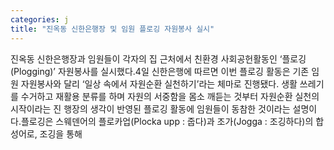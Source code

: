 ```yaml
---
categories: j
title: "진옥동 신한은행장 및 임원 플로깅 자원봉사 실시"
---
```

진옥동 신한은행장과 임원들이 각자의 집 근처에서 친환경 사회공헌활동인 ‘플로깅(Plogging)’ 자원봉사를 실시했다.4일 신한은행에 따르면 이번 플로깅 활동은 기존 임원 자원봉사와 달리 ‘일상 속에서 자원순환 실천하기’라는 체마로 진행됐다. 생활 쓰레기를 수거하고 재활용 분류를 하며 자원의 서중함을 몸소 깨듣는 것부터 자원순환 실천의 시작이라는 진 행장의 생각이 반영된 플로깅 활동에 임원들이 동참한 것이라는 설명이다.플로깅은 스웨덴어의 플로카업(Plocka upp : 줍다)과 조가(Jogga : 조깅하다)의 합성어로, 조깅을 통해